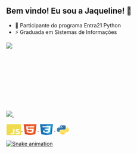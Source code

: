 ## Bem vindo! Eu sou a Jaqueline! 👋

- 🌱 Participante do programa Entra21 Python
- ⚡ Graduada em Sistemas de Informações

<div>
  <a ref = "https://www.linkedin.com/jaquelineperesaltismo" target="_blank"><img src="https://img.shields.io/badge/LinkedIn-0077B5?style=for-the-badge&logo=linkedin&logoColor=white" target="_blank"></a>
</div>

<div>
  <a href="https://github.com/jaquealt">
  <img height="180em" src="https://github-readme-stats.vercel.app/api?username=jaquealt&show_icons=true&theme=radical&include_all_commits=false&count_private=true"/>
  <img height="180em" scr="https://github-readme-stats.vercel.app/api/top-langs/?username=jaquealt&layout=compact&langs_count16&theme=radical"/>
<div>

<div style="display: inline_block"><br>
  <img align="center" alt="Jaque-Js" height="30" width="40" src="https://raw.githubusercontent.com/devicons/devicon/master/icons/javascript/javascript-plain.svg">
  <img align="center" alt="Jaque-HTML" height="30" width="40" src="https://raw.githubusercontent.com/devicons/devicon/master/icons/html5/html5-original.svg">
  <img align="center" alt="Jaque-CSS" height="30" width="40" src="https://raw.githubusercontent.com/devicons/devicon/master/icons/css3/css3-original.svg">
  <img align="center" alt="Jaque-Python" height="30" width="40" src="https://raw.githubusercontent.com/devicons/devicon/master/icons/python/python-original.svg">
</div>

![Snake animation](https://github.com/jaquealt/jaquealt/blob/output/github-contribution-grid-snake.svg)
